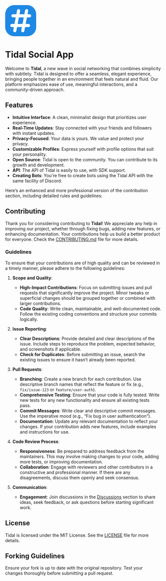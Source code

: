 <img src="/assets/logo.png" width="100" height="100" alt="Social App Logo" />

# Tidal Social App

Welcome to **Tidal**, a new wave in social networking that combines simplicity with subtlety. Tidal is designed to offer a seamless, elegant experience, bringing people together in an environment that feels natural and fluid. Our platform emphasizes ease of use, meaningful interactions, and a community-driven approach.

## Features

- **Intuitive Interface**: A clean, minimalist design that prioritizes user experience.
- **Real-Time Updates**: Stay connected with your friends and followers with instant updates.
- **Privacy-Focused**: Your data is yours. We value and protect your privacy.
- **Customizable Profiles**: Express yourself with profile options that suit your personality.
- **Open Source**: Tidal is open to the community. You can contribute to its growth and development.
- **API**: The API of Tidal is easily to use, with SDK support.
- **Creating Bots**: You're free to create bots using the Tidal API with the same facility of Discord.

Here’s an enhanced and more professional version of the contribution section, including detailed rules and guidelines:

## Contributing

Thank you for considering contributing to **Tidal**! We appreciate any help in improving our project, whether through fixing bugs, adding new features, or enhancing documentation. Your contributions help us build a better product for everyone. Check the [CONTRIBUTING.md](/docs/CONTRIBUTING.md) file for more details.

### Guidelines

To ensure that your contributions are of high quality and can be reviewed in a timely manner, please adhere to the following guidelines:

1. **Scope and Quality**:
    - **High-Impact Contributions**: Focus on submitting issues and pull requests that significantly improve the project. Minor tweaks or superficial changes should be grouped together or combined with larger contributions.
    - **Code Quality**: Write clean, maintainable, and well-documented code. Follow the existing coding conventions and structure your commits logically.

2. **Issue Reporting**:
    - **Clear Descriptions**: Provide detailed and clear descriptions of the issue. Include steps to reproduce the problem, expected behavior, and screenshots if applicable.
    - **Check for Duplicates**: Before submitting an issue, search the existing issues to ensure it hasn’t already been reported.

3. **Pull Requests**:
    - **Branching**: Create a new branch for each contribution. Use descriptive branch names that reflect the feature or fix (e.g., `fix/issue-123` or `feature/user-auth`).
    - **Comprehensive Testing**: Ensure that your code is fully tested. Write new tests for any new functionality and ensure all existing tests pass.
    - **Commit Messages**: Write clear and descriptive commit messages. Use the imperative mood (e.g., “Fix bug in user authentication”).
    - **Documentation**: Update any relevant documentation to reflect your changes. If your contribution adds new features, include examples and instructions for use.

4. **Code Review Process**:
    - **Responsiveness**: Be prepared to address feedback from the maintainers. This may involve making changes to your code, adding more tests, or improving documentation.
    - **Collaboration**: Engage with reviewers and other contributors in a constructive and professional manner. If there are any disagreements, discuss them openly and seek consensus.

5. **Communication**:
    - **Engagement**: Join discussions in the [Discussions](https://github.com/BedrockFrontiers/social-app/discussions) section to share ideas, seek feedback, or ask questions before starting significant work.

## License

Tidal is licensed under the MIT License. See the [LICENSE](/LICENSE) file for more details.

## Forking Guidelines

Ensure your fork is up to date with the original repository. Test your changes thoroughly before submitting a pull request.
